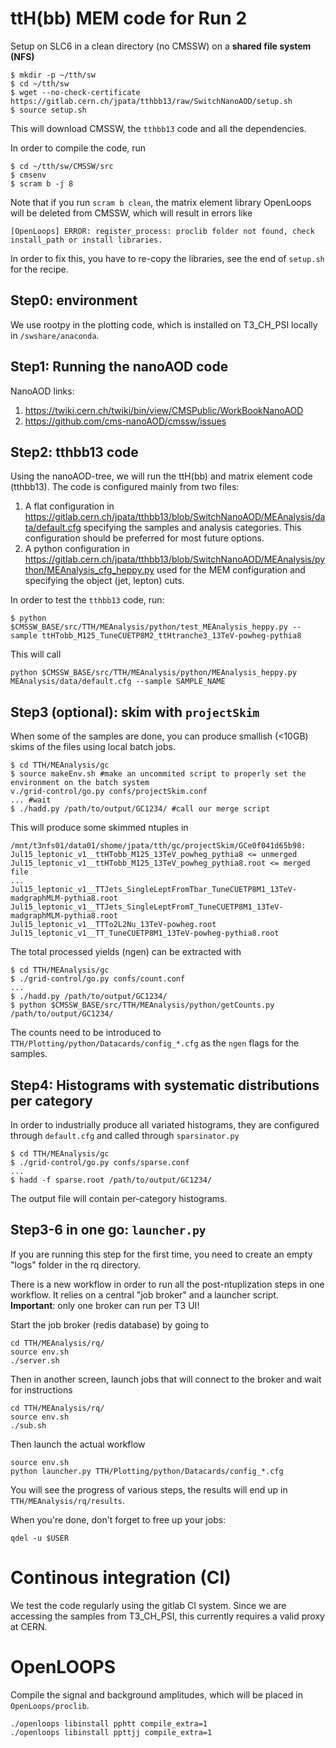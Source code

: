 # ttH(bb) MEM code for Run 2

Setup on SLC6 in a clean directory (no CMSSW) on a **shared file system (NFS)**
~~~
$ mkdir -p ~/tth/sw
$ cd ~/tth/sw
$ wget --no-check-certificate https://gitlab.cern.ch/jpata/tthbb13/raw/SwitchNanoAOD/setup.sh
$ source setup.sh
~~~
This will download CMSSW, the `tthbb13` code and all the dependencies.

In order to compile the code, run
~~~
$ cd ~/tth/sw/CMSSW/src
$ cmsenv
$ scram b -j 8
~~~

Note that if you run `scram b clean`, the matrix element library OpenLoops will be deleted from CMSSW, which will result in errors like
~~~
[OpenLoops] ERROR: register_process: proclib folder not found, check install_path or install libraries.
~~~
In order to fix this, you have to re-copy the libraries, see the end of `setup.sh` for the recipe.

## Step0: environment

We use rootpy in the plotting code, which is installed on T3_CH_PSI locally in `/swshare/anaconda`.

## Step1: Running the nanoAOD code

NanoAOD links:
1. https://twiki.cern.ch/twiki/bin/view/CMSPublic/WorkBookNanoAOD
2. https://github.com/cms-nanoAOD/cmssw/issues

## Step2: tthbb13 code
Using the nanoAOD-tree, we will run the ttH(bb) and matrix element code (tthbb13). The code is configured mainly from two files:

1. A flat configuration in https://gitlab.cern.ch/jpata/tthbb13/blob/SwitchNanoAOD/MEAnalysis/data/default.cfg specifying the samples and analysis categories. This configuration should be preferred for most future options.
2. A python configuration in https://gitlab.cern.ch/jpata/tthbb13/blob/SwitchNanoAOD/MEAnalysis/python/MEAnalysis_cfg_heppy.py used for the MEM configuration and specifying the object (jet, lepton) cuts. 

In order to test the `tthbb13` code, run:
~~~
$ python $CMSSW_BASE/src/TTH/MEAnalysis/python/test_MEAnalysis_heppy.py --sample ttHTobb_M125_TuneCUETP8M2_ttHtranche3_13TeV-powheg-pythia8
~~~

This will call
~~~
python $CMSSW_BASE/src/TTH/MEAnalysis/python/MEAnalysis_heppy.py MEAnalysis/data/default.cfg --sample SAMPLE_NAME
~~~

## Step3 (optional): skim with `projectSkim`

When some of the samples are done, you can produce smallish (<10GB) skims of the files using local batch jobs.

~~~
$ cd TTH/MEAnalysis/gc
$ source makeEnv.sh #make an uncommited script to properly set the environment on the batch system
v./grid-control/go.py confs/projectSkim.conf
... #wait
$ ./hadd.py /path/to/output/GC1234/ #call our merge script
~~~

This will produce some skimmed ntuples in
~~~
/mnt/t3nfs01/data01/shome/jpata/tth/gc/projectSkim/GCe0f041d65b98:
Jul15_leptonic_v1__ttHTobb_M125_13TeV_powheg_pythia8 <= unmerged
Jul15_leptonic_v1__ttHTobb_M125_13TeV_powheg_pythia8.root <= merged file
...
Jul15_leptonic_v1__TTJets_SingleLeptFromTbar_TuneCUETP8M1_13TeV-madgraphMLM-pythia8.root
Jul15_leptonic_v1__TTJets_SingleLeptFromT_TuneCUETP8M1_13TeV-madgraphMLM-pythia8.root
Jul15_leptonic_v1__TTTo2L2Nu_13TeV-powheg.root
Jul15_leptonic_v1__TT_TuneCUETP8M1_13TeV-powheg-pythia8.root
~~~

The total processed yields (ngen) can be extracted with
~~~
$ cd TTH/MEAnalysis/gc
$ ./grid-control/go.py confs/count.conf
...
$ ./hadd.py /path/to/output/GC1234/
$ python $CMSSW_BASE/src/TTH/MEAnalysis/python/getCounts.py /path/to/output/GC1234/
~~~

The counts need to be introduced to `TTH/Plotting/python/Datacards/config_*.cfg` as the `ngen` flags for the samples.

## Step4: Histograms with systematic distributions per category
In order to industrially produce all variated histograms, they are configured through
`default.cfg` and called through `sparsinator.py`

~~~
$ cd TTH/MEAnalysis/gc
$ ./grid-control/go.py confs/sparse.conf
...
$ hadd -f sparse.root /path/to/output/GC1234/
~~~

The output file will contain per-category histograms.

## Step3-6 in one go: `launcher.py`

If you are running this step for the first time, you need to create an empty "logs" folder in the rq directory.

There is a new workflow in order to run all the post-ntuplization steps in one workflow. It relies on a central "job broker" and a launcher script.
**Important**: only one broker can run per T3 UI!

Start the job broker (redis database) by going to
~~~
cd TTH/MEAnalysis/rq/
source env.sh
./server.sh
~~~

Then in another screen, launch jobs that will connect to the broker and wait for instructions
~~~
cd TTH/MEAnalysis/rq/
source env.sh
./sub.sh
~~~

Then launch the actual workflow
~~~
source env.sh
python launcher.py TTH/Plotting/python/Datacards/config_*.cfg
~~~

You will see the progress of various steps, the results will end up in `TTH/MEAnalysis/rq/results`.

When you're done, don't forget to free up your jobs:
~~~
qdel -u $USER
~~~

# Continous integration (CI)

We test the code regularly using the gitlab CI system. Since we are accessing the samples from T3_CH_PSI, this currently requires a valid proxy at CERN. 


# OpenLOOPS

Compile the signal and background amplitudes, which will be placed in `OpenLoops/proclib`.
~~~
./openloops libinstall pphtt compile_extra=1
./openloops libinstall ppttjj compile_extra=1
~~~
